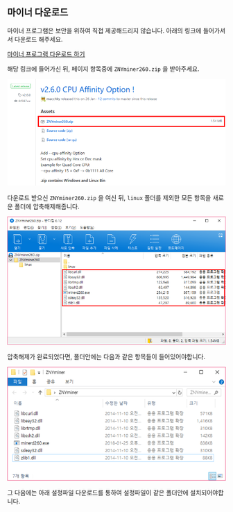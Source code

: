## 마이너 다운로드

마이너 프로그램은 보안을 위하여 직접 제공해드리지 않습니다. 아래의 링크에 들어가셔서 다운로드 해주세요.

<a href="https://github.com/macchky/cpuminer/releases/tag/v2.6.0" class="pc-button pc-button-reverse" target="_blank">마이너 프로그램 다운로드 하기</a>

해당 링크에 들어가신 뒤, 페이지 항목중에 ``ZNYminer260.zip`` 을 받아주세요.

![다운로드 항목 안내](../../../../../static/img/guide/windows/01.png)

다운로드 받으신 ``ZNYminer260.zip`` 을 여신 뒤, ``linux`` 폴더를 제외한 모든 항목을 새로운 폴더에 압축해제해줍니다.

![압축파일 목록 안내](../../../../../static/img/guide/windows/02.png)

압축해제가 완료되었다면, 폴더안에는 다음과 같은 항목들이 들어있어야합니다.

![압축해제 결과](../../../../../static/img/guide/windows/03.png)

그 다음에는 아래 설정파일 다운로드를 통하여 설정파일이 같은 폴더안에 설치되어야합니다.